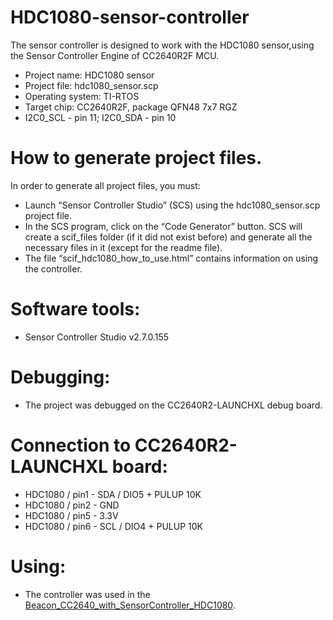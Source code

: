 # HDC1080-sensor-controller
The sensor controller is designed to work with the HDC1080 sensor,using the Sensor Controller Engine of CC2640R2F MCU. 
* Project name: HDC1080 sensor 
* Project file: hdc1080_sensor.scp 
* Operating system: TI-RTOS 
* Target chip: CC2640R2F, package QFN48 7x7 RGZ 
* I2C0_SCL - pin 11; I2C0_SDA - pin 10
# How to generate project files.
In order to generate all project files, you must:
* Launch “Sensor Controller Studio” (SCS) using the  hdc1080_sensor.scp project file.
* In the SCS program, click on the “Code Generator” button. SCS will create a scif_files folder (if it did not exist before) and generate all the necessary files in it (except for the readme file).
* The file “scif_hdc1080_how_to_use.html” contains information on using the controller.
# Software tools:
* Sensor Controller Studio v2.7.0.155
# Debugging:
* The project was debugged on the CC2640R2-LAUNCHXL debug board.
# Connection to CC2640R2-LAUNCHXL board:
* HDC1080 / pin1 - SDA / DIO5 + PULUP 10K
* HDC1080 / pin2 - GND
* HDC1080 / pin5 - 3.3V
* HDC1080 / pin6 - SCL / DIO4 + PULUP 10K
# Using:
* The controller was used in the [Beacon_CC2640_with_SensorController_HDC1080](https://github.com/osnatos/Beacon_CC2640_with_SensorController_HDC1080).


